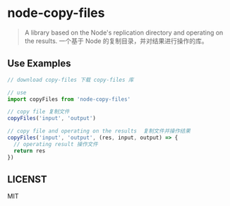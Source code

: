 <h1 algin="center">
  node-copy-files
</h1>

> A library based on the Node's replication directory and operating on the results.
一个基于 Node 的复制目录，并对结果进行操作的库。

## Use Examples

```javascript
// download copy-files 下载 copy-files 库

// use
import copyFiles from 'node-copy-files'

// copy file 复制文件
copyFiles('input', 'output')

// copy file and operating on the results  复制文件并操作结果
copyFiles('input', 'output', (res, input, output) => {
  // operating result 操作文件
  return res
})
```

## LICENST

MIT
